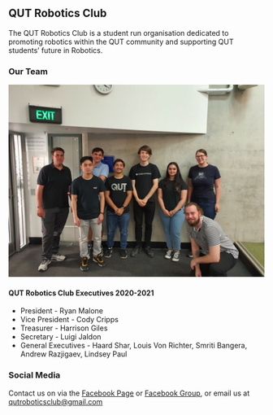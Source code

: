 ## QUT Robotics Club
The QUT Robotics Club is a student run organisation dedicated to promoting robotics within the QUT community and supporting QUT students’ future in Robotics.

### Our Team
![Image](2020-21_QUTRC_Executives.jpg)
#### QUT Robotics Club Executives 2020-2021
+ President - Ryan Malone
+ Vice President - Cody Cripps
+ Treasurer - Harrison Giles
+ Secretary - Luigi Jaldon
+ General Executives - Haard Shar, Louis Von Richter, Smriti Bangera, Andrew Razjigaev, Lindsey Paul

### Social Media
Contact us on via the [Facebook Page](https://www.facebook.com/QUTRoboticsClub/) or [Facebook Group](https://www.facebook.com/groups/qutroboticsclub/), or email us at qutroboticsclub@gmail.com
